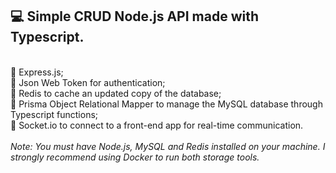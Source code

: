 <h2>💻 Simple CRUD Node.js API made with Typescript.</h2>
</br>🔹 Express.js;
</br>🔹 Json Web Token for authentication;
</br>🔹 Redis to cache an updated copy of the database;
</br>🔹 Prisma Object Relational Mapper to manage the MySQL database through Typescript functions;
</br>🔹 Socket.io to connect to a front-end app for real-time communication.
</br></br>
<i>Note: You must have Node.js, MySQL and Redis installed on your machine. I strongly recommend using Docker to run both storage tools.</i>
